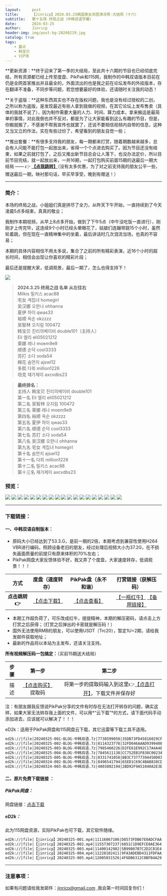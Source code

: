 ```yaml
---
layout:     post
title:      【Jinricp】2024.03.25韩国美女天团清凉秀-大结局（十六）
subtitle:   第十五场 终局之战（中韩双语字幕）
date:       2024-03-25
author:     Jinricp
header-img: img/post-bg-20240219.jpg
catalog: true
tags:
    - 露点
    - 韩宝贝
    - VIP场
---
```


**更新资源：**终于迎来了第一季的大结局，至此共十六期的节目也已经彻底完结，所有资源都已经上传至度盘、PikPak和115网，我制作的中韩双语版本目前在仍是全网首家推出并且最全的，外面流出的也是我之前在论坛发布的外挂版本，存在翻译不准备，不同步等问题，若您想要最好的体验，还请随时关注我的动态！

**关于盗版：**这种东西其实也不存在版权问题，我也是没有经过授权的二创，之所以称为盗版，是发现最近有些人拿到我做的视频，在其它论坛上发布售卖（具体的我就不说了），因为制作需要大量的人力、时间、算力成本，拿来搬运是最简单的事情，对此我倒也并不反对，都是为了让大家能看到这么有趣的节目，但是，你搬就搬了，不感谢不帮我宣传也就罢了，还说不要相信视频内自带的信息，这种又当又立的作法，实在有些过份了，希望看到的朋友自觉一些；

**推出套餐：**有很多支持我的朋友，每一期都来打赏，随着期数越来越多，总会有人问能不能打包一起放出来，省得一个个点进去购买了。因为节目还没有结束，如果之前就打包了，之后又推出新节目总会让人落下，也没办法定价，所以目前节目完结，就一起放出来，一共16期，一起打包购买前面15期的送最后一期大结局 —— 👉 **[【点我跳转】](https://goldfaka.com//details/2B3B6899)**（没有太多优惠，为了对之前支持我的朋友公平一些，赠送最后一期，映衬那句话，早买早享受，晚到有赠送！）

---

### 简介：

本场的终局之战，小姐姐们真是拼尽了全力，从昨天下午开始，一直持续到了今天凌晨5点多结束，真真的敬业；

我制作本期视频，从早上8点多开始，做到了下午5点（中午没吃饭一直进行），刚刚才上传完毕，这连续9个小时已经头晕眼花了，姑娘们连蹦带跳15个小时，虽然轮着跳，但在现在一直精神集中的坐着，最后讲话时几次泪流当场，也真的不容易；

本期的具体内容相信不用太多说，集合了之前的所有精彩表演，近16个小时的超长时间，相信会出现让你喜欢的精彩片段；

最后还是提醒大家，低调观景，最后一期了，怎么也得支持下！

![](https://www.imgccc.com/2024/03/26/e00e7b9aa4b35.png)

> **2024.3.25 终局之战 名单 从左往右**<br>
> Milkis 밀키스 acac88<br>
> 宅女 계집녀 homegirl<br>
> 吴汉娜 오한나 ohhanna<br>
> 夏伊 하이 qwas33<br>
> 裕顺 옥순 okzzzz<br>
> 吴智林 오지림 100472<br>
> 韩宝贝 진리의베이비 double101（主持人）<br>
> Eli 엘리 eli05021212<br>
> 莱娜 레나 moem9e9<br>
> 顺德 순덕 cool3333<br>
> 苏打 소다 soda54<br>
> 棉花 솜먼지 ajswl12<br>
> 多熙 다희 million1226<br>
> 坦克 쟤가제이 axcvdbs23<br>

>**最终排名：**<br>
>主持人 韩宝贝 진리의베이비 double101<br>
>第一名 Eli 엘리 eli05021212<br>
>第二名 吴智林 오지림 100472<br>
>第三名 莱娜 레나 moem9e9<br>
>第四名 裕顺 옥순 okzzzz<br>
>第五名 夏伊 하이 qwas33<br>
>第六名 顺德 순덕 cool3333<br>
>第七名 苏打 소다 soda54<br>
>第八名 吴汉娜 오한나 ohhanna<br>
>第九名 宅女 계집녀 homegirl<br>
>第十名 솜먼지 ajswl12<br>
>第十一名 다희 million1226<br>
>第十二名 밀키스 acac88<br>
>第十三名 쟤가제이 axcvdbs23<br>


### 预览：

![](https://www.imgccc.com/2024/03/25/6d7e2423452dd.jpg)
![](https://www.imgccc.com/2024/03/26/a080e76e77985.jpg)
![](https://www.imgccc.com/2024/03/26/3a6229494b287.jpg)
![](https://www.imgccc.com/2024/03/26/ed3146e8ba878.jpg)
![](https://www.imgccc.com/2024/03/26/9f77713fc0f7e.jpg)
![](https://www.imgccc.com/2024/03/26/e0f14f20fd6c9.jpg)
![](https://www.imgccc.com/2024/03/26/c498d84f6716f.gif)
![](https://www.imgccc.com/2024/03/26/5aee3308fac4c.gif)
![](https://www.imgccc.com/2024/03/26/aabd475f26797.gif)
![](https://www.imgccc.com/2024/03/26/67de4cef966fd.gif)
![](https://www.imgccc.com/2024/03/26/550121545f474.gif)
![](https://www.imgccc.com/2024/03/26/5aa47e5f51d22.gif)
![](https://www.imgccc.com/2024/03/26/74d3ff9095ea3.gif)
![](https://www.imgccc.com/2024/03/26/72438232d181d.gif)
![](https://www.imgccc.com/2024/03/26/cad9f00a84832.gif)
![](https://www.imgccc.com/2024/03/26/7b1fe994212e0.gif)
![](https://www.imgccc.com/2024/03/26/f0f1a0f48e118.gif)
![](https://www.imgccc.com/2024/03/26/08a885ddf0049.gif)
![](https://www.imgccc.com/2024/03/26/3b8de64977810.gif)


------

### 下载链接：

#### 一、中韩双语自制版本：

+ 原码大小已经达到了53.3.G，是前一期的2倍，本期考虑到兼容性使用H264 VBR进行编码，照顾设备老旧的朋友，经过处理后视频大小为37.2G，在不损失画面质量的前提只有原来体积的70%左右；
+ PikPak网盘大家反馈体验不好，我又弄了个度盘，大家速度转存，低调观景！！！

|     方式      |                       度盘（速度转存）                       |                     PikPak盘（永不和谐）                     |                     打赏链接（获解压码）                     |
| :-----------: | :----------------------------------------------------------: | :----------------------------------------------------------: | :----------------------------------------------------------: |
| **点击跳转👉** | [【点击下载】](https://pan.baidu.com/s/1DP8OC86v6sMJZ5SpMP_WnA?pwd=8888) | [【点击查看】](https://mypikpak.com/s/VNttgi44aUv7XPGpuY3pG_t0o1) | [【一瓶红牛】](https://nk.mileifk.com/details/C6F9CA1E) [【备用链接】](https://kkl.mileifk.com/details/CE8E6CD1) |


+ 本期工作超负荷了，可乐改成红牛，提提精神，本期的解压密码，请点击上方打赏之后获得；（打赏之后弹出的卡密就是解压码！）
+ 国外无法使用RMB的朋友，可以使用USDT（Trc20），暂定1U=2期，请给我发邮件获取地址；
+ 最新的作品将以本站为主发布，还请关注支持。

**所有视频解压码一包搞定：**（买前15期送大结局） 

| 步骤 |                            第一步                            |                            第二步                            |
| :--: | :----------------------------------------------------------: | :----------------------------------------------------------: |
| 描述 | [【点击购买】](https://goldfaka.com//details/2B3B6899)提取码 | 将第一步的提取码输入到这里👉[【点击打开】](https://wwf.lanzn.com/igMDn1spnx6h)，下载文件并保存好 |


注：有朋友跟我反馈说PikPak分享的文件有时存在无法打开转存的问题，确实这样，如果大家无法转存我上面的文件，可以用*“云下载”*的方式，请下面代码手动添加进去，应该就可以解决了！！！

eD2k：适用于PikPak网盘和115网盘云下载，其它迅雷等下载工具不适用。

  ```txt
ed2k://|file|20240325-001-BLOG-中韩双语.7z|7738599058|35DB73FD45816029CF52065FAE1A83CC|/
ed2k://|file|20240325-002-BLOG-中韩双语.7z|8114323778|32FD046AAAD9399408CFF6601B90FF0B|/
ed2k://|file|20240325-003-BLOG-中韩双语.7z|7985460226|D2FE61E992C17A4A40F4B80570D05A4B|/
ed2k://|file|20240325-004-BLOG-中韩双语.7z|7845611138|CC752EB1F838C002348668969154750F|/
ed2k://|file|20240325-005-BLOG-中韩双语.7z|8331741058|8B3C73777394450D03B88A7675AA75C8|/ed2k://|file|20240324-001-BLOG-中韩双语.7z|7512727778|A577D1007413B942E1D095A4B453917C|/
ed2k://|file|20240324-002-BLOG-中韩双语.7z|8496541794|65ED1C69C4BAB838CD48DFA6A873C15A|/
ed2k://|file|20240324-003-BLOG-中韩双语.7z|4003802194|2BD92F9A51040A2E3E320CE44E0C291A|/
  ```



#### 二、原片免费下载链接 ：

##### PikPak网盘：

网盘链接：[点击下载](https://mypikpak.com/s/VNttga09wv6U1InosCxMhR2co1)

##### eD2k：

此为115网盘资源，实际PikPak也可下载，其它软件随缘。

```txt
ed2k://|file|【jinricp】20240325-001.mp4|11116067106|D8573FDB67E0ADCFAA47884874EDF7BC|/
ed2k://|file|【jinricp】20240325-002.mp4|11557307237|6851C1D9EFCE0AE3649B2E18EF389BC7|/
ed2k://|file|【jinricp】20240325-003.mp4|11400142982|5B99807B7C2D2C81E431A061360BF3E0|/
ed2k://|file|【jinricp】20240325-004.mp4|11228102411|9FA3ADEBD4311FDFAA8E0B4C56B6BB18|/
ed2k://|file|【jinricp】20240325-005.mp4|12005031526|4F6DB6312C0BFB4A29490D88949A5BF3|/
```

------

### 注意事项：


如果有问题请给我发邮件：jinricp@gmail.com ,我会第一时间回复你们！